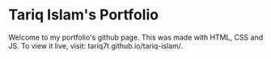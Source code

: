 # Tariq Islam's Portfolio

Welcome to my portfolio's github page. This was made with HTML, CSS and JS.
To view it live, visit:
tariq7t.github.io/tariq-islam/.
